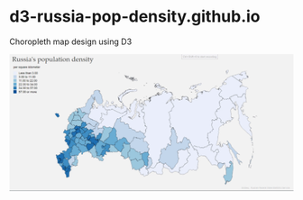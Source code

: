 # d3-russia-pop-density.github.io
Choropleth map design using D3

<img src="readme/example.gif" />

